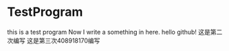 # TestProgram
this is a test program
Now I write a something in here. hello github!
这是第二次编写
这是第三次408918170编写
